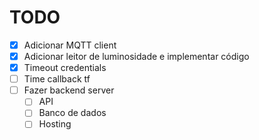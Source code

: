 # TODO

- [x] Adicionar MQTT client
- [x] Adicionar leitor de luminosidade e implementar código
- [x] Timeout credentials
- [ ] Time callback tf
- [ ] Fazer backend server
  - [ ] API
  - [ ] Banco de dados
  - [ ] Hosting
